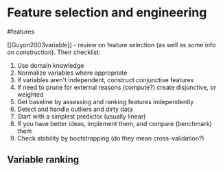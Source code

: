 # Feature selection and engineering

#features

[[Guyon2003variable]] - review on feature selection (as well as some info on construction). 
Their checklist:
1. Use domain knowledge
2. Normalize variables where appropriate
3. If variables aren't independent, construct conjunctive features
4. If need to prune for external reasons (compute?) create disjunctive, or weighted
5. Get baseline by assessing and ranking features independently
6. Detect and handle outliers and dirty data
7. Start with a simplest predictor (usually linear)
8. If you have better ideas, implement them, and compare (benchmark) them
9. Check stability by bootstrapping (do they mean cross-validation?)

## Variable ranking

